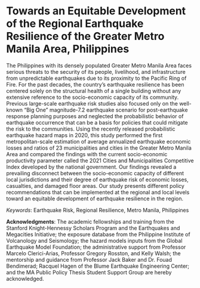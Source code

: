 # Towards an Equitable Development of the Regional Earthquake Resilience of the Greater Metro Manila Area, Philippines 

The Philippines with its densely populated Greater Metro Manila Area faces serious threats to the security of its people, livelihood, and infrastructure from unpredictable earthquakes due to its proximity to the Pacific Ring of Fire. For the past decades, the country’s earthquake resilience has been centered solely on the structural health of a single building without any extensive reference to the socio-economic capacity of its community. Previous large-scale earthquake risk studies also focused only on the well-known “Big One” magnitude-7.2 earthquake scenario for post-earthquake response planning purposes and neglected the probabilistic behavior of earthquake occurrence that can be a basis for policies that could mitigate the risk to the communities. Using the recently released probabilistic earthquake hazard maps in 2020, this study performed the first metropolitan-scale estimation of average annualized earthquake economic losses and ratios of 23 municipalities and cities in the Greater Metro Manila Area and compared the findings with the current socio-economic productivity parameter called the 2021 Cities and Municipalities Competitive Index developed by the national government. Our findings revealed a prevailing disconnect between the socio-economic capacity of different local jurisdictions and their degree of earthquake risk of economic losses, casualties, and damaged floor areas. Our study presents different policy recommendations that can be implemented at the regional and local levels toward an equitable development of earthquake resilience in the region.

_Keywords_: Earthquake Risk, Regional Resilience, Metro Manila, Philippines

**Acknowledgments**: The academic fellowships and training from the Stanford Knight-Hennessy Scholars Program and the Earthquakes and Megacities Initiative; the exposure database from the Philippine Institute of Volcanology and Seismology; the hazard models inputs from the Global Earthquake Model Foundation; the administrative support from Professor Marcelo Clerici-Arias, Professor Gregory Rosston, and Kelly Walsh; the mentorship and guidance from Professor Jack Baker and Dr. Fouad Bendimerad; Racquel Hagen of the Blume Earthquake Engineering Center; and the MA Public Policy Thesis Student Support Group are hereby acknowledged.
